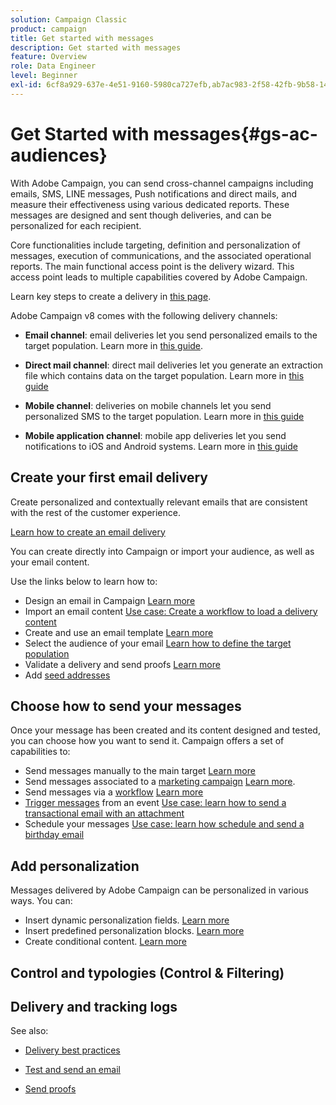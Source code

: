 ```yaml
---
solution: Campaign Classic
product: campaign
title: Get started with messages
description: Get started with messages
feature: Overview
role: Data Engineer
level: Beginner
exl-id: 6cf8a929-637e-4e51-9160-5980ca727efb,ab7ac983-2f58-42fb-9b58-1455a8f2bc4a
---
```

# Get Started with messages{#gs-ac-audiences}

With Adobe Campaign, you can send cross-channel campaigns including emails, SMS, LINE messages, Push notifications and direct mails, and measure their effectiveness using various dedicated reports. These messages are designed and sent though deliveries, and can be personalized for each recipient.

Core functionalities include targeting, definition and personalization of messages, execution of communications, and the associated operational reports. The main functional access point is the delivery wizard. This access point leads to multiple capabilities covered by Adobe Campaign.

Learn key steps to create a delivery in [this page](https://experienceleague.adobe.com/docs/campaign-classic/using/sending-messages/key-steps-when-creating-a-delivery/steps-about-delivery-creation-steps.html).

Adobe Campaign v8 comes with the following delivery channels:

* **Email channel**: email deliveries let you send personalized emails to the target population. Learn more in [this guide](https://experienceleague.adobe.com/docs/campaign-classic/using/sending-messages/sending-emails/about-email-channel.html).

* **Direct mail channel**: direct mail deliveries let you generate an extraction file which contains data on the target population.  Learn more in [this guide](https://experienceleague.adobe.com/docs/campaign-classic/using/sending-messages/sending-direct-mail/about-direct-mail-channel.html)

* **Mobile channel**: deliveries on mobile channels let you send personalized SMS to the target population.  Learn more in [this guide](https://experienceleague.adobe.com/docs/campaign-classic/using/sending-messages/sending-messages-on-mobiles/sms-channel.html)

* **Mobile application channel**: mobile app deliveries let you send notifications to iOS and Android systems.  Learn more in [this guide](https://experienceleague.adobe.com/docs/campaign-classic/using/sending-messages/sending-push-notifications/about-mobile-app-channel.html)

## Create your first email delivery

Create personalized and contextually relevant emails that are consistent with the rest of the customer experience.

[Learn how to create an email delivery](https://experienceleague.adobe.com/docs/campaign-classic/using/designing-content/editing-html-content/use-case--creating-an-email-delivery.html)


You can create directly into Campaign or import your audience, as well as your email content.

Use the links below to learn how to:

* Design an email in Campaign
    [Learn more](https://experienceleague.adobe.com/docs/campaign-classic/using/sending-messages/sending-emails/defining-the-email-content.html)
* Import an email content
    [Use case: Create a workflow to load a delivery content](https://experienceleague.adobe.com/docs/campaign-classic/using/automating-with-workflows/use-cases/deliveries/loading-delivery-content.html)
* Create and use an email template
    [Learn more](https://experienceleague.adobe.com/docs/campaign-classic/using/sending-messages/using-delivery-templates/about-templates.html)
* Select the audience of your email
    [Learn how to define the target population](https://experienceleague.adobe.com/docs/campaign-classic/using/sending-messages/key-steps-when-creating-a-delivery/steps-defining-the-target-population.html)
* Validate a delivery and send proofs
    [Learn more](https://experienceleague.adobe.com/docs/campaign-classic/using/sending-messages/key-steps-when-creating-a-delivery/steps-validating-the-delivery.html)
* Add [seed addresses](https://experienceleague.adobe.com/docs/campaign-classic/using/sending-messages/using-seed-addresses/about-seed-addresses.html)


## Choose how to send your messages 

Once your message has been created and its content designed and tested, you can choose how you want to send it. Campaign offers a set of capabilities to:

* Send messages manually to the main target
    [Learn more](https://experienceleague.adobe.com/docs/campaign-classic/using/sending-messages/sending-emails/sending-an-email/sending-messages.html)
* Send messages associated to a [marketing campaign](https://experienceleague.adobe.com/docs/campaign-classic/using/orchestrating-campaigns/orchestrate-campaigns/setting-up-marketing-campaigns.html)
    [Learn more](https://experienceleague.adobe.com/docs/campaign-classic/using/orchestrating-campaigns/orchestrate-campaigns/marketing-campaign-deliveries.html).
* Send messages via a [workflow](https://experienceleague.adobe.com/docs/campaign-classic/using/automating-with-workflows/introduction/about-workflows.html)
    [Learn more](https://experienceleague.adobe.com/docs/campaign-classic/using/automating-with-workflows/action-activities/delivery.html)
* [Trigger messages](https://experienceleague.adobe.com/docs/campaign-classic/using/transactional-messaging/introduction/about-transactional-messaging.html) from an event
    [Use case: learn how to send a transactional email with an attachment](https://experienceleague.adobe.com/docs/campaign-classic/using/transactional-messaging/use-case/transactional-email-with-attachments.html)
* Schedule your messages
    [Use case: learn how schedule and send a birthday email](https://experienceleague.adobe.com/docs/campaign-classic/using/automating-with-workflows/use-cases/deliveries/sending-a-birthday-email.html?)


## Add personalization

Messages delivered by Adobe Campaign can be personalized in various ways. You can:

* Insert dynamic personalization fields. [Learn more](https://experienceleague.adobe.com/docs/campaign-classic/using/sending-messages/personalizing-deliveries/personalization-fields.html)
* Insert predefined personalization blocks. [Learn more](https://experienceleague.adobe.com/docs/campaign-classic/using/sending-messages/personalizing-deliveries/personalization-blocks.html)
* Create conditional content. [Learn more](https://experienceleague.adobe.com/docs/campaign-classic/using/sending-messages/personalizing-deliveries/conditional-content.html)

## Control and typologies (Control & Filtering)

## Delivery and tracking logs


See also:

* [Delivery best practices](https://experienceleague.adobe.com/docs/campaign-classic/using/sending-messages/key-steps-when-creating-a-delivery/delivery-bestpractices/delivery-best-practices.html)

* [Test and send an email](https://experienceleague.adobe.com/docs/campaign-classic/using/sending-messages/sending-emails/sending-an-email/sending-messages.html)

* [Send proofs](https://experienceleague.adobe.com/docs/campaign-classic/using/sending-messages/key-steps-when-creating-a-delivery/steps-validating-the-delivery.html)
